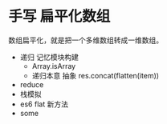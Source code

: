 # 手写 扁平化数组


数组扁平化，就是把一个多维数组转成一维数组。

- 递归
    记忆模块构建
    - Array.isArray
    - 递归本意 抽象
    res.concat(flatten(item))
- reduce 
- 栈模拟
- es6 flat 新方法
- some
